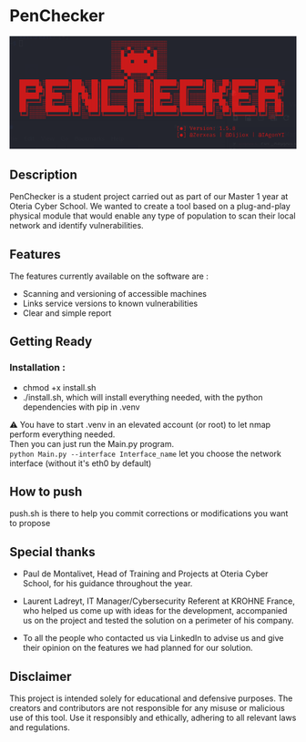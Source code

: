 # PenChecker
![logo](./logo.png)
## Description

PenChecker is a student project carried out as part of our Master 1 year at Oteria Cyber School.
We wanted to create a tool based on a plug-and-play physical module that would enable any type of population to scan their local network and identify vulnerabilities.

## Features

The features currently available on the software are :
* Scanning and versioning of accessible machines
* Links service versions to known vulnerabilities
* Clear and simple report

## Getting Ready

### Installation :
- chmod +x install.sh
- ./install.sh, which will install everything needed, with the python dependencies with pip in .venv

:warning: You have to start .venv in an elevated account (or root) to let nmap perform everything needed.  
Then you can just run the Main.py program.  
`python Main.py --interface Interface_name` let you choose the network interface (without it's eth0 by default)

## How to push

push.sh is there to help you commit corrections or modifications you want to propose

## Special thanks

* Paul de Montalivet, Head of Training and Projects at Oteria Cyber School, for his guidance throughout the year.

* Laurent Ladreyt, IT Manager/Cybersecurity Referent at KROHNE France, who helped us come up with ideas for the development, accompanied us on the project and tested the solution on a perimeter of his company.

* To all the people who contacted us via LinkedIn to advise us and give their opinion on the features we had planned for our solution.

## Disclaimer

This project is intended solely for educational and defensive purposes. The creators and contributors are not responsible for any misuse or malicious use of this tool. Use it responsibly and ethically, adhering to all relevant laws and regulations.
